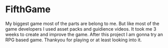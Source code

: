 # FifthGame
My biggest game most of the parts are belong to me.
But like most of the game developers I used asset packs and guidience videos.
It took me 3 weeks to create and improve the game.
After this project I am gonna try an RPG based game.
Thankyou for playing or at least looking into it.
